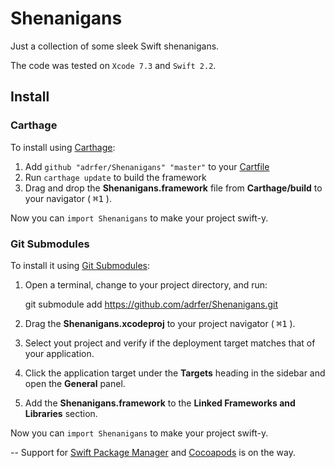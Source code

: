 # Shenanigans
Just a collection of some sleek Swift shenanigans.

The code was tested on `Xcode 7.3` and `Swift 2.2`.

## Install

### Carthage

To install using [Carthage](https://github.com/Carthage/Carthage):

1. Add `github "adrfer/Shenanigans" "master"` to your [Cartfile](https://github.com/Carthage/Carthage/blob/master/Documentation/Artifacts.md#cartfile)
2. Run `carthage update` to build the framework
3. Drag and drop the **Shenanigans.framework** file from **Carthage/build** to your navigator ( <kbd>⌘</kbd><kbd>1</kbd> ).

Now you can `import Shenanigans` to make your project swift-y.

### Git Submodules

To install it using [Git Submodules](https://git-scm.com/book/en/v2/Git-Tools-Submodules):

1. Open a terminal, change to your project directory, and run:

    git submodule add https://github.com/adrfer/Shenanigans.git

2. Drag the **Shenanigans.xcodeproj** to your project navigator ( <kbd>⌘</kbd><kbd>1</kbd> ).
3. Select yout project and verify if the deployment target matches that of your application.
4. Click the application target under the **Targets** heading in the sidebar and open the **General** panel.
5. Add the **Shenanigans.framework** to the **Linked Frameworks and Libraries** section.

Now you can `import Shenanigans` to make your project swift-y.

--
Support for [Swift Package Manager](https://github.com/apple/swift-package-manager) and [Cocoapods](https://github.com/CocoaPods/CocoaPods) is on the way.
